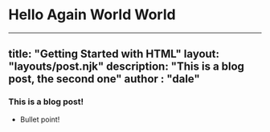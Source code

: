 # Hello Again World World
---
title: "Getting Started with HTML"
layout: "layouts/post.njk"
description: "This is a blog post, the second one"
author : "dale"
---
### This is a blog post!

- Bullet point!